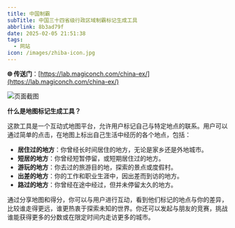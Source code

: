 ```yaml
---
title: 中国制霸
subTitle: 中国三十四省级行政区域制霸标记生成工具
abbrlink: 8b3ad79f
date: 2025-02-05 21:51:38
tags: 
  - 网站
icon: /images/zhiba-icon.jpg
---
```


**🌐 传送门**：[https://lab.magiconch.com/china-ex/](https://lab.magiconch.com/china-ex/)  

![页面截图](/images/zhiba-cover.png)

**什么是地图标记生成工具？**

这款工具是一个互动式地图平台，允许用户标记自己与特定地点的联系。用户可以通过简单的点击，在地图上标出自己生活中经历的各个地点，包括：

- **居住过的地方**：你曾经长时间居住的地方，无论是家乡还是外地城市。
- **短居的地方**：你曾经短暂停留，或短期居住过的地方。
- **游玩的地方**：你去过的旅游目的地，探索的景点或度假村。
- **出差的地方**：你的工作和职业生涯中，因出差而到访的地方。
- **路过的地方**：你曾经在途中经过，但并未停留太久的地方。

通过分享地图和得分，你可以与用户进行互动，看到他们标记的地点与你的差异，比较谁走得更远，谁更热衷于探索未知的世界。你还可以发起与朋友的竞赛，挑战谁能获得更多的分数或在限定时间内走访更多的城市。

